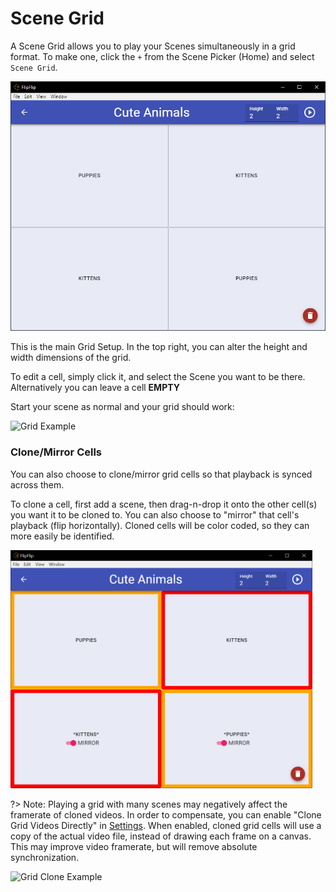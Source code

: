 # Scene Grid

A Scene Grid allows you to play your Scenes simultaneously in a grid format. To make one, click the `+` from the
Scene Picker (Home) and select `Scene Grid`.

![](doc_images/grid.png) 

This is the main Grid Setup. In the top right, you can alter the height and width dimensions of the grid.

To edit a cell, simply click it, and select the Scene you want to be there. Alternatively you can leave a cell **EMPTY**

Start your scene as normal and your grid should work:

<img src="doc_images/grid_ex.gif" alt="Grid Example"> 

### Clone/Mirror Cells

You can also choose to clone/mirror grid cells so that playback is synced across them.

To clone a cell, first add a scene, then drag-n-drop it onto the other cell(s) you want it to be cloned to. You can
also choose to "mirror" that cell's playback (flip horizontally). Cloned cells will be color coded, so they can more
easily be identified.

<img src="doc_images/grid_clone.png" alt="FlipFlip" width="50%" style="min-width: 483px">

?> Note: Playing a grid with many scenes may negatively affect the framerate of cloned videos. In order to
compensate, you can enable "Clone Grid Videos Directly" in [Settings](config.md). When enabled, cloned grid cells will
use a copy of the actual video file, instead of drawing each frame on a canvas. This may improve video framerate, but
will remove absolute synchronization.

<img src="doc_images/grid_ex2.gif" alt="Grid Clone Example" width="50%" style="min-width: 483px">